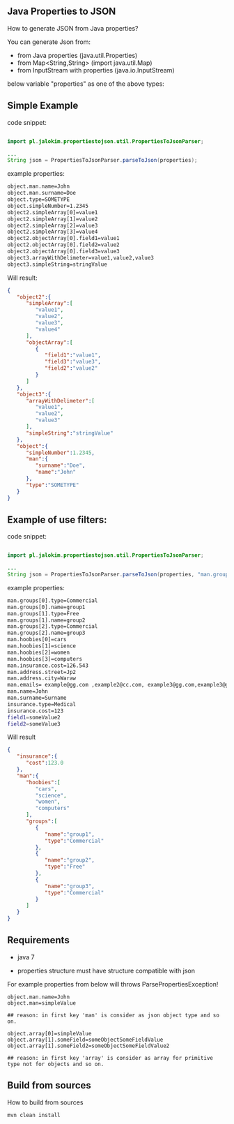 Java Properties to JSON
---------------------------------------------

How to generate JSON from Java properties?

You can generate Json from:
- from Java properties (java.util.Properties)
- from Map<String,String> (import java.util.Map)
- from InputStream with properties (java.io.InputStream)

below variable "properties" as one of the above types:

Simple Example
---------------------------------------------
code snippet:
```java

import pl.jalokim.propertiestojson.util.PropertiesToJsonParser;

...
String json = PropertiesToJsonParser.parseToJson(properties);

```

example properties:
```bash
object.man.name=John
object.man.surname=Doe
object.type=SOMETYPE
object.simpleNumber=1.2345
object2.simpleArray[0]=value1
object2.simpleArray[1]=value2
object2.simpleArray[2]=value3
object2.simpleArray[3]=value4
object2.objectArray[0].field1=value1
object2.objectArray[0].field2=value2
object2.objectArray[0].field3=value3
object3.arrayWithDelimeter=value1,value2,value3
object3.simpleString=stringValue
```

Will result:

```json
{
   "object2":{
      "simpleArray":[
         "value1",
         "value2",
         "value3",
         "value4"
      ],
      "objectArray":[
         {
            "field1":"value1",
            "field3":"value3",
            "field2":"value2"
         }
      ]
   },
   "object3":{
      "arrayWithDelimeter":[
         "value1",
         "value2",
         "value3"
      ],
      "simpleString":"stringValue"
   },
   "object":{
      "simpleNumber":1.2345,
      "man":{
         "surname":"Doe",
         "name":"John"
      },
      "type":"SOMETYPE"
   }
}
```
Example of use filters:
---------------------------------------------

code snippet:
```java

import pl.jalokim.propertiestojson.util.PropertiesToJsonParser;

...
String json = PropertiesToJsonParser.parseToJson(properties, "man.groups", "man.hoobies", "insurance.cost");
```

example properties:
```bash
man.groups[0].type=Commercial
man.groups[0].name=group1
man.groups[1].type=Free
man.groups[1].name=group2
man.groups[2].type=Commercial
man.groups[2].name=group3
man.hoobies[0]=cars
man.hoobies[1]=science
man.hoobies[2]=women
man.hoobies[3]=computers
man.insurance.cost=126.543
man.address.street=Jp2
man.address.city=Waraw
man.emails= example@gg.com ,example2@cc.com, example3@gg.com,example3@gg.com
man.name=John
man.surname=Surname
insurance.type=Medical
insurance.cost=123
field1=someValue2
field2=someValue3

```

Will result
```json
{
   "insurance":{
      "cost":123.0
   },
   "man":{
      "hoobies":[
         "cars",
         "science",
         "women",
         "computers"
      ],
      "groups":[
         {
            "name":"group1",
            "type":"Commercial"
         },
         {
            "name":"group2",
            "type":"Free"
         },
         {
            "name":"group3",
            "type":"Commercial"
         }
      ]
   }
}
```

Requirements
---------------------------------------------

- java 7

- properties structure must have structure compatible with json

For example properties from below will throws ParsePropertiesException!
```properties
object.man.name=John
object.man=simpleValue

## reason: in first key 'man' is consider as json object type and so on.

object.array[0]=simpleValue
object.array[1].someField=someObjectSomeFieldValue
object.array[1].someField2=someObjectSomeFieldValue2

## reason: in first key 'array' is consider as array for primitive type not for objects and so on.

```


Build from sources
---------------------------------------------

How to build from sources
```bash
mvn clean install
```